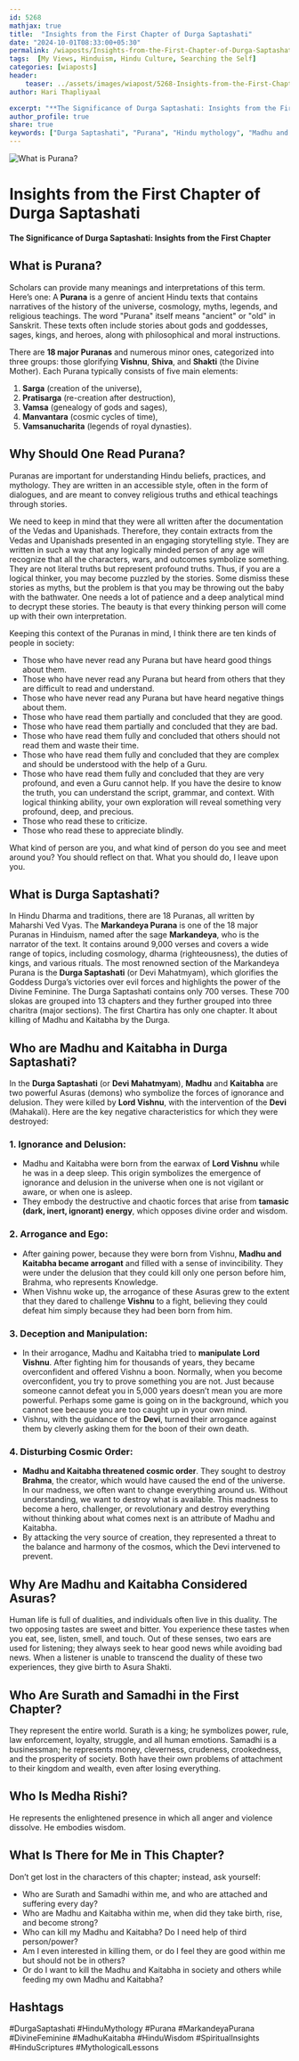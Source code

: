 ```yaml
---
id: 5268 
mathjax: true        
title:  "Insights from the First Chapter of Durga Saptashati"        
date: "2024-10-01T08:33:00+05:30"        
permalink: /wiaposts/Insights-from-the-First-Chapter-of-Durga-Saptashati
tags:  [My Views, Hinduism, Hindu Culture, Searching the Self]         
categories: [wiaposts] 
header:        
    teaser: ../assets/images/wiapost/5268-Insights-from-the-First-Chapter-of-Durga-Saptashati.jpg        
author: Hari Thapliyaal        

excerpt: "**The Significance of Durga Saptashati: Insights from the First Chapter** ## What is Purana? Scholars can provide many meanings and interpretations of this term. Here’s one: A **Purana** is a genre of ancient Hindu texts that contains narratives of the"
author_profile: true        
share: true
keywords: ["Durga Saptashati", "Purana", "Hindu mythology", "Madhu and Kaitabha", "Divine Feminine", "Markandeya Purana", "Lessons from Durga Saptashati", "Ignorance and delusion in Hindu texts", "Significance of Puranas", "Teachings from Hindu scriptures"]    
---
```

![What is Purana?](../assets/images/wiapost/5268-Insights-from-the-First-Chapter-of-Durga-Saptashati.jpg)
  
# Insights from the First Chapter of Durga Saptashati   
      
**The Significance of Durga Saptashati: Insights from the First Chapter**  
   
## What is Purana?   

Scholars can provide many meanings and interpretations of this term. Here’s one: A **Purana** is a genre of ancient Hindu texts that contains narratives of the history of the universe, cosmology, myths, legends, and religious teachings. The word "Purana" itself means "ancient" or "old" in Sanskrit. These texts often include stories about gods and goddesses, sages, kings, and heroes, along with philosophical and moral instructions.

There are **18 major Puranas** and numerous minor ones, categorized into three groups: those glorifying **Vishnu**, **Shiva**, and **Shakti** (the Divine Mother). Each Purana typically consists of five main elements:
1. **Sarga** (creation of the universe),
2. **Pratisarga** (re-creation after destruction),
3. **Vamsa** (genealogy of gods and sages),
4. **Manvantara** (cosmic cycles of time),
5. **Vamsanucharita** (legends of royal dynasties).

## Why Should One Read Purana?
Puranas are important for understanding Hindu beliefs, practices, and mythology. They are written in an accessible style, often in the form of dialogues, and are meant to convey religious truths and ethical teachings through stories.

We need to keep in mind that they were all written after the documentation of the Vedas and Upanishads. Therefore, they contain extracts from the Vedas and Upanishads presented in an engaging storytelling style. They are written in such a way that any logically minded person of any age will recognize that all the characters, wars, and outcomes symbolize something. They are not literal truths but represent profound truths. Thus, if you are a logical thinker, you may become puzzled by the stories. Some dismiss these stories as myths, but the problem is that you may be throwing out the baby with the bathwater. One needs a lot of patience and a deep analytical mind to decrypt these stories. The beauty is that every thinking person will come up with their own interpretation.

Keeping this context of the Puranas in mind, I think there are ten kinds of people in society:
- Those who have never read any Purana but have heard good things about them.
- Those who have never read any Purana but heard from others that they are difficult to read and understand.
- Those who have never read any Purana but have heard negative things about them.
- Those who have read them partially and concluded that they are good.
- Those who have read them partially and concluded that they are bad.
- Those who have read them fully and concluded that others should not read them and waste their time.
- Those who have read them fully and concluded that they are complex and should be understood with the help of a Guru.
- Those who have read them fully and concluded that they are very profound, and even a Guru cannot help. If you have the desire to know the truth, you can understand the script, grammar, and context. With logical thinking ability, your own exploration will reveal something very profound, deep, and precious.
- Those who read these to criticize.
- Those who read these to appreciate blindly.

What kind of person are you, and what kind of person do you see and meet around you? You should reflect on that. What you should do, I leave upon you.

## What is Durga Saptashati?
In Hindu Dharma and traditions, there are 18 Puranas, all written by Maharshi Ved Vyas. The **Markandeya Purana** is one of the 18 major Puranas in Hinduism, named after the sage **Markandeya**, who is the narrator of the text. It contains around 9,000 verses and covers a wide range of topics, including cosmology, dharma (righteousness), the duties of kings, and various rituals. The most renowned section of the Markandeya Purana is the **Durga Saptashati** (or Devi Mahatmyam), which glorifies the Goddess Durga’s victories over evil forces and highlights the power of the Divine Feminine. The Durga Saptashati contains only 700 verses.
These 700 slokas are grouped into 13 chapters and they further grouped into three charitra (major sections). The first Chartira has only one chapter. It about killing of Madhu and Kaitabha by the Durga.

## Who are Madhu and Kaitabha in Durga Saptashati?
In the **Durga Saptashati** (or **Devi Mahatmyam**), **Madhu** and **Kaitabha** are two powerful Asuras (demons) who symbolize the forces of ignorance and delusion. They were killed by **Lord Vishnu**, with the intervention of the **Devi** (Mahakali). Here are the key negative characteristics for which they were destroyed:

### 1. **Ignorance and Delusion**:
- Madhu and Kaitabha were born from the earwax of **Lord Vishnu** while he was in a deep sleep. This origin symbolizes the emergence of ignorance and delusion in the universe when one is not vigilant or aware, or when one is asleep.
- They embody the destructive and chaotic forces that arise from **tamasic (dark, inert, ignorant) energy**, which opposes divine order and wisdom.

### 2. **Arrogance and Ego**:
- After gaining power, because they were born from Vishnu, **Madhu and Kaitabha became arrogant** and filled with a sense of invincibility. They were under the delusion that they could kill only one person before him, Brahma, who represents Knowledge.
- When Vishnu woke up, the arrogance of these Asuras grew to the extent that they dared to challenge **Vishnu** to a fight, believing they could defeat him simply because they had been born from him.

### 3. **Deception and Manipulation**:
- In their arrogance, Madhu and Kaitabha tried to **manipulate Lord Vishnu**. After fighting him for thousands of years, they became overconfident and offered Vishnu a boon. Normally, when you become overconfident, you try to prove something you are not. Just because someone cannot defeat you in 5,000 years doesn’t mean you are more powerful. Perhaps some game is going on in the background, which you cannot see because you are too caught up in your own mind.
- Vishnu, with the guidance of the **Devi**, turned their arrogance against them by cleverly asking them for the boon of their own death.

### 4. **Disturbing Cosmic Order**:
- **Madhu and Kaitabha threatened cosmic order**. They sought to destroy **Brahma**, the creator, which would have caused the end of the universe. In our madness, we often want to change everything around us. Without understanding, we want to destroy what is available. This madness to become a hero, challenger, or revolutionary and destroy everything without thinking about what comes next is an attribute of Madhu and Kaitabha.
- By attacking the very source of creation, they represented a threat to the balance and harmony of the cosmos, which the Devi intervened to prevent.

## Why Are Madhu and Kaitabha Considered Asuras?
Human life is full of dualities, and individuals often live in this duality. The two opposing tastes are sweet and bitter. You experience these tastes when you eat, see, listen, smell, and touch. Out of these senses, two ears are used for listening; they always seek to hear good news while avoiding bad news. When a listener is unable to transcend the duality of these two experiences, they give birth to Asura Shakti.

## Who Are Surath and Samadhi in the First Chapter?
They represent the entire world. Surath is a king; he symbolizes power, rule, law enforcement, loyalty, struggle, and all human emotions. Samadhi is a businessman; he represents money, cleverness, crudeness, crookedness, and the prosperity of society. Both have their own problems of attachment to their kingdom and wealth, even after losing everything.

## Who Is Medha Rishi?
He represents the enlightened presence in which all anger and violence dissolve. He embodies wisdom.

## What Is There for Me in This Chapter?
Don’t get lost in the characters of this chapter; instead, ask yourself:
- Who are Surath and Samadhi within me, and who are attached and suffering every day?
- Who are Madhu and Kaitabha within me, when did they take birth, rise, and become strong?
- Who can kill my Madhu and Kaitabha? Do I need help of third person/power?
- Am I even interested in killing them, or do I feel they are good within me but should not be in others?
- Or do I want to kill the Madhu and Kaitabha in society and others while feeding my own Madhu and Kaitabha?

## Hashtags
#DurgaSaptashati
#HinduMythology
#Purana
#MarkandeyaPurana
#DivineFeminine
#MadhuKaitabha
#HinduWisdom
#SpiritualInsights
#HinduScriptures
#MythologicalLessons

